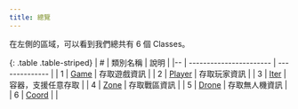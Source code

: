 ```yaml
---
title: 總覽
---
```


在左側的區域，可以看到我們總共有 6 個 Classes。

<div class="table-responsive">

{: .table .table-striped}
| # | 類別名稱                  | 說明 | 
|-- | ----------------------- | -------------- |
| 1 | [Game](#class-game)     | 存取遊戲資訊 |
| 2 | [Player](#class-player) | 存取玩家資訊 |
| 3 | [Iter](#class-iter)     | 容器，支援任意存取 |
| 4 | [Zone](#class-zone)     | 存取戰區資訊 |
| 5 | [Drone](#class-drone)   | 存取無人機資訊 |
| 6 | [Coord](#class-coord)   |  |

</div>
